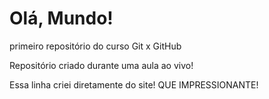 # Olá, Mundo!
 primeiro repositório do curso Git x GitHub

Repositório criado durante uma aula ao vivo!

Essa linha criei diretamente do site! QUE IMPRESSIONANTE!
